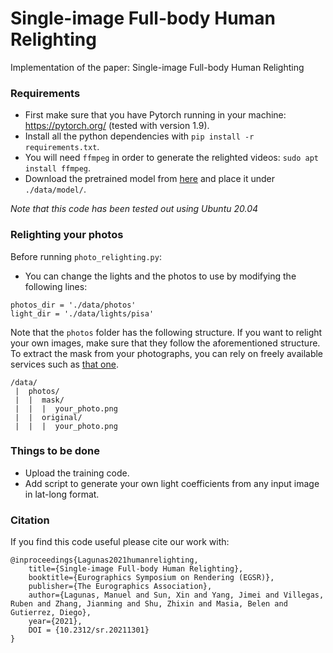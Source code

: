 # Single-image Full-body Human Relighting
Implementation of the paper: Single-image Full-body Human Relighting

### Requirements  

- First make sure that you have Pytorch running in your machine: https://pytorch.org/ (tested with version 1.9).
- Install all the python dependencies with `pip install -r requirements.txt`.
- You will need `ffmpeg` in order to generate the relighted videos: `sudo apt install ffmpeg`.
- Download the pretrained model from [here](https://drive.google.com/file/d/13BZ_etfYeXTCCMr2-Hg8EVKDCDv7Y_YC/view?usp=sharing) and place it under `./data/model/`.

_Note that this code has been tested out using Ubuntu 20.04_

### Relighting your photos

Before running `photo_relighting.py`:
- You can change the lights and the photos to use by modifying the following lines:
```
photos_dir = './data/photos'
light_dir = './data/lights/pisa'
```

Note that the `photos` folder has the following structure. If you want to relight your own images, make sure that they follow the aforementioned structure. To extract the mask from your photographs, you can rely on freely available services such as [that one](https://www.remove.bg/).
```
/data/
 |  photos/
 |  |  mask/
 |  |  |  your_photo.png 
 |  |  original/
 |  |  |  your_photo.png
```

### Things to be done

- Upload the training code.
- Add script to generate your own light coefficients from any input image in lat-long format.


### Citation

If you find this code useful please cite our work with:
```
@inproceedings{Lagunas2021humanrelighting,
    title={Single-image Full-body Human Relighting},
    booktitle={Eurographics Symposium on Rendering (EGSR)},
    publisher={The Eurographics Association},
    author={Lagunas, Manuel and Sun, Xin and Yang, Jimei and Villegas, Ruben and Zhang, Jianming and Shu, Zhixin and Masia, Belen and Gutierrez, Diego},
    year={2021},
    DOI = {10.2312/sr.20211301}
}
```

